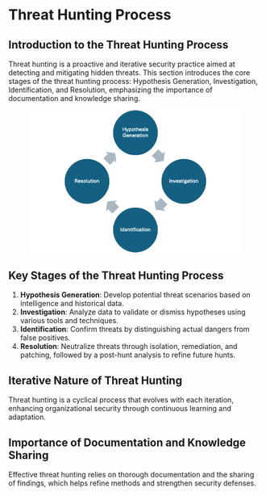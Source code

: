 # Threat Hunting Process

## Introduction to the Threat Hunting Process

Threat hunting is a proactive and iterative security practice aimed at detecting and mitigating hidden threats. This section introduces the core stages of the threat hunting process: Hypothesis Generation, Investigation, Identification, and Resolution, emphasizing the importance of documentation and knowledge sharing.



<figure><img src="../../../.gitbook/assets/image (1) (1) (1) (1) (1).png" alt=""><figcaption></figcaption></figure>

## **Key Stages of the Threat Hunting Process**

1. **Hypothesis Generation**: Develop potential threat scenarios based on intelligence and historical data.
2. **Investigation**: Analyze data to validate or dismiss hypotheses using various tools and techniques.
3. **Identification**: Confirm threats by distinguishing actual dangers from false positives.
4. **Resolution**: Neutralize threats through isolation, remediation, and patching, followed by a post-hunt analysis to refine future hunts.

## **Iterative Nature of Threat Hunting**

Threat hunting is a cyclical process that evolves with each iteration, enhancing organizational security through continuous learning and adaptation.

## **Importance of Documentation and Knowledge Sharing**

Effective threat hunting relies on thorough documentation and the sharing of findings, which helps refine methods and strengthen security defenses.
